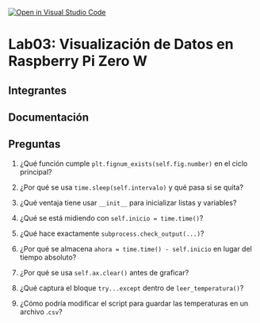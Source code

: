 [![Open in Visual Studio Code](https://classroom.github.com/assets/open-in-vscode-2e0aaae1b6195c2367325f4f02e2d04e9abb55f0b24a779b69b11b9e10269abc.svg)](https://classroom.github.com/online_ide?assignment_repo_id=19144043&assignment_repo_type=AssignmentRepo)
# Lab03: Visualización de Datos en Raspberry Pi Zero W

## Integrantes


## Documentación


## Preguntas

1. ¿Qué función cumple ```plt.fignum_exists(self.fig.number)``` en el ciclo principal?

2. ¿Por qué se usa ```time.sleep(self.intervalo)``` y qué pasa si se quita?

3. ¿Qué ventaja tiene usar ```__init__``` para inicializar listas y variables?

4. ¿Qué se está midiendo con ```self.inicio = time.time()```?

5. ¿Qué hace exactamente ```subprocess.check_output(...)```?

6. ¿Por qué se almacena ```ahora = time.time() - self.inicio``` en lugar del tiempo absoluto?

7. ¿Por qué se usa ```self.ax.clear()``` antes de graficar?

8. ¿Qué captura el bloque ```try...except``` dentro de ```leer_temperatura()```?

9. ¿Cómo podría modificar el script para guardar las temperaturas en un archivo .```csv```?